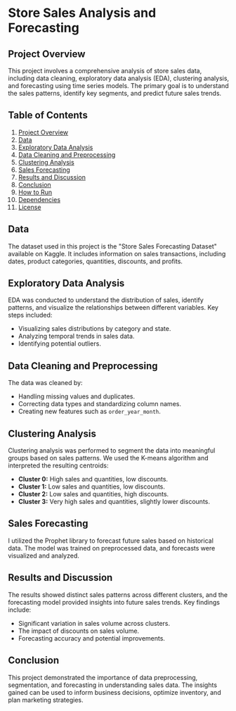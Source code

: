 # Store Sales Analysis and Forecasting

## Project Overview
This project involves a comprehensive analysis of store sales data, including data cleaning, exploratory data analysis (EDA), clustering analysis, and forecasting using time series models. The primary goal is to understand the sales patterns, identify key segments, and predict future sales trends.

## Table of Contents
1. [Project Overview](#project-overview)
2. [Data](#data)
3. [Exploratory Data Analysis](#exploratory-data-analysis)
4. [Data Cleaning and Preprocessing](#data-cleaning-and-preprocessing)
5. [Clustering Analysis](#clustering-analysis)
6. [Sales Forecasting](#sales-forecasting)
7. [Results and Discussion](#results-and-discussion)
8. [Conclusion](#conclusion)
9. [How to Run](#how-to-run)
10. [Dependencies](#dependencies)
11. [License](#license)

## Data
The dataset used in this project is the "Store Sales Forecasting Dataset" available on Kaggle. It includes information on sales transactions, including dates, product categories, quantities, discounts, and profits.

## Exploratory Data Analysis
EDA was conducted to understand the distribution of sales, identify patterns, and visualize the relationships between different variables. Key steps included:
- Visualizing sales distributions by category and state.
- Analyzing temporal trends in sales data.
- Identifying potential outliers.

## Data Cleaning and Preprocessing
The data was cleaned by:
- Handling missing values and duplicates.
- Correcting data types and standardizing column names.
- Creating new features such as `order_year_month`.

## Clustering Analysis
Clustering analysis was performed to segment the data into meaningful groups based on sales patterns. We used the K-means algorithm and interpreted the resulting centroids:
- **Cluster 0:** High sales and quantities, low discounts.
- **Cluster 1:** Low sales and quantities, low discounts.
- **Cluster 2:** Low sales and quantities, high discounts.
- **Cluster 3:** Very high sales and quantities, slightly lower discounts.

## Sales Forecasting
I utilized the Prophet library to forecast future sales based on historical data. The model was trained on preprocessed data, and forecasts were visualized and analyzed.

## Results and Discussion
The results showed distinct sales patterns across different clusters, and the forecasting model provided insights into future sales trends. Key findings include:
- Significant variation in sales volume across clusters.
- The impact of discounts on sales volume.
- Forecasting accuracy and potential improvements.

## Conclusion
This project demonstrated the importance of data preprocessing, segmentation, and forecasting in understanding sales data. The insights gained can be used to inform business decisions, optimize inventory, and plan marketing strategies.
